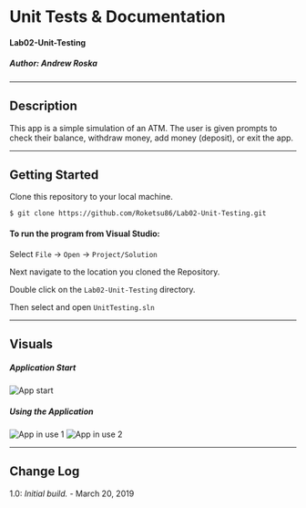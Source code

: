 # Unit Tests & Documentation
#### Lab02-Unit-Testing
##### *Author: Andrew Roska*

------------------------------

## Description
This app is a simple simulation of an ATM.  The user is given prompts to check their balance, withdraw money, add money (deposit), or exit the app.  

------------------------------

## Getting Started
Clone this repository to your local machine.
```
$ git clone https://github.com/Roketsu86/Lab02-Unit-Testing.git
```
#### To run the program from Visual Studio:
Select ```File``` -> ```Open``` -> ```Project/Solution```

Next navigate to the location you cloned the Repository.

Double click on the ```Lab02-Unit-Testing``` directory.

Then select and open ```UnitTesting.sln```

------------------------------

## Visuals

##### Application Start
![App start](https://via.placeholder.com/750x500)
##### Using the Application
![App in use 1](https://via.placeholder.com/750x500)
![App in use 2](https://via.placeholder.com/750x500)

------------------------------

## Change Log
1.0: *Initial build.* - March 20, 2019
